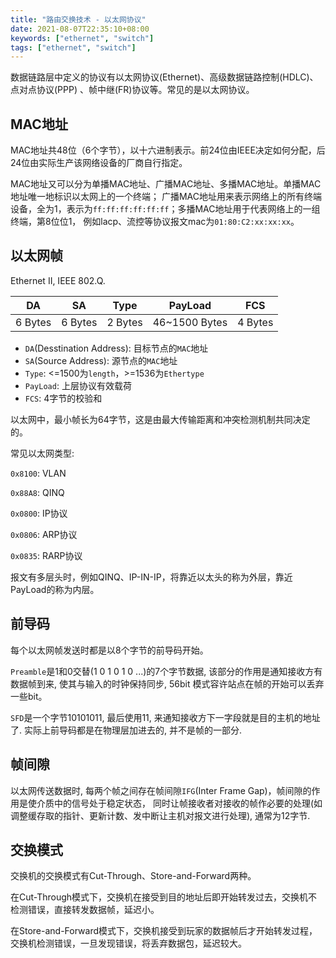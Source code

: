 ```yaml
---
title: "路由交换技术 - 以太网协议"
date: 2021-08-07T22:35:10+08:00
keywords: ["ethernet", "switch"]
tags: ["ethernet", "switch"]
---
```


数据链路层中定义的协议有以太网协议(Ethernet)、高级数据链路控制(HDLC)、点对点协议(PPP)
、帧中继(FR)协议等。常见的是以太网协议。

<!--more-->

## MAC地址

MAC地址共48位（6个字节），以十六进制表示。前24位由IEEE决定如何分配，后24位由实际生产该网络设备的厂商自行指定。

MAC地址又可以分为单播MAC地址、广播MAC地址、多播MAC地址。单播MAC地址唯一地标识以太网上的一个终端；
广播MAC地址用来表示网络上的所有终端设备，全为1，表示为`ff:ff:ff:ff:ff:ff`；多播MAC地址用于代表网络上的一组终端，第8位位1，
例如lacp、流控等协议报文mac为`01:80:C2:xx:xx:xx`。

## 以太网帧

Ethernet II, IEEE 802.Q.

|   DA    |   SA    |  Type   |    PayLoad    |   FCS   |
| :-----: | :-----: | :-----: | :-----------: | :-----: |
| 6 Bytes | 6 Bytes | 2 Bytes | 46~1500 Bytes | 4 Bytes |

+ `DA`(Desstination Address): 目标节点的`MAC`地址
+ `SA`(Source Address): 源节点的`MAC`地址
+ `Type`: <=1500为`length`，>=1536为`Ethertype`
+ `PayLoad`: 上层协议有效载荷
+ `FCS`: 4字节的校验和

以太网中，最小帧长为64字节，这是由最大传输距离和冲突检测机制共同决定的。

常见以太网类型:

`0x8100`: VLAN

`0x88A8`: QINQ

`0x0800`: IP协议

`0x0806`: ARP协议

`0x0835`: RARP协议

报文有多层头时，例如QINQ、IP-IN-IP，将靠近以太头的称为外层，靠近PayLoad的称为内层。

## 前导码
每个以太网帧发送时都是以8个字节的前导码开始。

`Preamble`是1和0交替(1 0 1 0 1 0 ...)的7个字节数据, 该部分的作用是通知接收方有数据帧到来, 使其与输入的时钟保持同步,
56bit 模式容许站点在帧的开始可以丢弃一些bit。

`SFD`是一个字节10101011, 最后使用11, 来通知接收方下一字段就是目的主机的地址了.
实际上前导码都是在物理层加进去的, 并不是帧的一部分.

## 帧间隙

以太网传送数据时, 每两个帧之间存在帧间隙`IFG`(Inter Frame Gap)，帧间隙的作用是使介质中的信号处于稳定状态，
同时让帧接收者对接收的帧作必要的处理(如调整缓存取的指针、更新计数、发中断让主机对报文进行处理), 通常为12字节.

## 交换模式

交换机的交换模式有Cut-Through、Store-and-Forward两种。

在Cut-Through模式下，交换机在接受到目的地址后即开始转发过去，交换机不检测错误，直接转发数据帧，延迟小。

在Store-and-Forward模式下，交换机接受到玩家的数据帧后才开始转发过程，交换机检测错误，一旦发现错误，将丢弃数据包，延迟较大。
